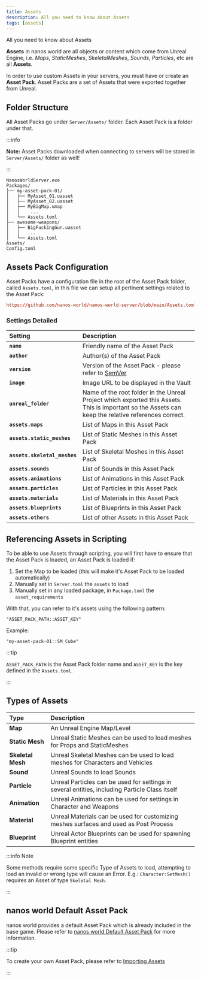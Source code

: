 ```yaml
---
title: Assets
description: All you need to know about Assets
tags: [assets]
---
```



All you need to know about Assets

**Assets** in nanos world are all objects or content which come from Unreal Engine, i.e. _Maps_, _StaticMeshes_, _SkeletalMeshes_, _Sounds_, _Particles_, etc are all **Assets**.

In order to use custom Assets in your servers, you must have or create an **Asset Pack**. Asset Packs are a set of Assets that were exported together from Unreal.


## Folder Structure

All Asset Packs go under `Server/Assets/` folder. Each Asset Pack is a folder under that.

:::info

**Note:** Asset Packs downloaded when connecting to servers will be stored in `Server/Assets/` folder as well!

:::

```text title="Server Folder"
NanosWorldServer.exe
Packages/
├── my-asset-pack-01/
│   ├── MyAsset_01.uasset
│   ├── MyAsset_02.uasset
│   ├── MyBigMap.umap
│   │    ...
│   └── Assets.toml
├── awesome-weapons/
│   ├── BigFuckingGun.uasset
│   │   ...
│   └── Assets.toml
Assets/
Config.toml
```

## Assets Pack Configuration

Asset Packs have a configuration file in the root of the Asset Pack folder, called `Assets.toml`, in this file we can setup all pertinent settings related to the Asset Pack:

```toml reference
https://github.com/nanos-world/nanos-world-server/blob/main/Assets.toml
```


### Settings Detailed

| Setting | Description |
| :--- | :--- |
| **`name`** | Friendly name of the Asset Pack |
| **`author`** | Author\(s\) of the Asset Pack |
| **`version`** | Version of the Asset Pack - please refer to [SemVer](https://semver.org/) |
| **`image`** | Image URL to be displayed in the Vault |
| **`unreal_folder`** | Name of the root folder in the Unreal Project which exported this Assets. This is important so the Assets can keep the relative references correct. |
| **`assets.maps`** | List of Maps in this Asset Pack |
| **`assets.static_meshes`** | List of Static Meshes in this Asset Pack |
| **`assets.skeletal_meshes`** | List of Skeletal Meshes in this Asset Pack |
| **`assets.sounds`** | List of Sounds in this Asset Pack |
| **`assets.animations`** | List of Animations in this Asset Pack |
| **`assets.particles`** | List of Particles in this Asset Pack |
| **`assets.materials`** | List of Materials in this Asset Pack |
| **`assets.blueprints`** | List of Blueprints in this Asset Pack |
| **`assets.others`** | List of other Assets in this Asset Pack |


## Referencing Assets in Scripting

To be able to use Assets through scripting, you will first have to ensure that the Asset Pack is loaded, an Asset Pack is loaded if:

1. Set the Map to be loaded (this will make it's Asset Pack to be loaded automatically)
2. Manually set in `Server.toml` the `assets` to load
3. Manually set in any loaded package, in `Package.toml` the `asset_requirements`

With that, you can refer to it's assets using the following pattern: 

`"ASSET_PACK_PATH::ASSET_KEY"`

Example:

`"my-asset-pack-01::SM_Cube"`

:::tip

`ASSET_PACK_PATH` is the Asset Pack folder name and `ASSET_KEY` is the key defined in the `Assets.toml`.

:::


## Types of Assets

| Type | Description |
| :--- | :--- |
| **Map** | An Unreal Engine Map/Level |
| **Static Mesh** | Unreal Static Meshes can be used to load meshes for Props and StaticMeshes |
| **Skeletal Mesh** | Unreal Skeletal Meshes can be used to load meshes for Characters and Vehicles |
| **Sound** | Unreal Sounds to load Sounds |
| **Particle** | Unreal Particles can be used for settings in several entities, including Particle Class itself |
| **Animation** | Unreal Animations can be used for settings in Character and Weapons |
| **Material** | Unreal Materials can be used for customizing meshes surfaces and used as Post Process |
| **Blueprint** | Unreal Actor Blueprints can be used for spawning Blueprint entities |

:::info Note

Some methods require some specific Type of Assets to load, attempting to load an invalid or wrong type will cause an Error. E.g.: `Character:SetMesh()` requires an Asset of type `Skeletal Mesh`.

:::


## nanos world Default Asset Pack

nanos world provides a default  Asset Pack which is already included in the base game. Please refer to [nanos world Default Asset Pack](/assets-modding/default-asset-pack/default-asset-pack.md) for more information.


:::tip

To create your own Asset Pack, please refer to [Importing Assets](/assets-modding/creating-assets/importing-assets.md)

:::